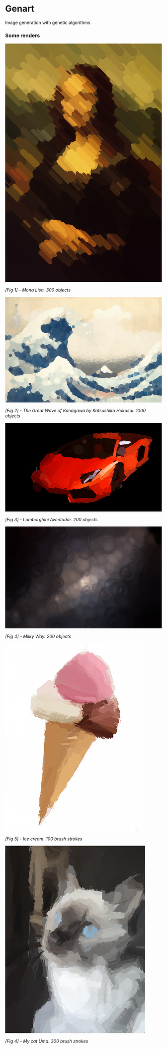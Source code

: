 # Genart

Image generation with genetic algorithms

### Some renders

![](imgs/samples/MonaLisa300ind.png)

_[Fig 1] - Mona Lisa. 300 objects_

![](imgs/samples/Tsunami_by_hokusai_19th_century.png)

_[Fig 2] - The Great Wave of Kanagawa by Katsushika Hokusai. 1000 objects_

![](imgs/samples/lambo-200ind.png)

_[Fig 3] - Lamborghini Aventador. 200 objects_

![](imgs/samples/MilkyWay200indglow.png)

_[Fig 4] - Milky Way. 200 objects_

![](imgs/samples/icecream100.png)

_[Fig 5] - Ice cream. 100 brush strokes_

![](imgs/samples/UmaClose300Painting.png)

_[Fig 4] - My cat Uma. 300 brush strokes_
